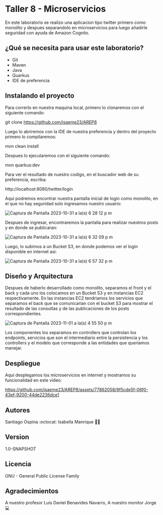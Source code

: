# Taller 8 - Microservicios
En este laboratorio se realizo una aplicacion tipo twitter primero como monolito y despues separandolo en microservicios para luego añadirle seguridad con ayuda de Amazon Cognito.

## ¿Qué se necesita para usar este laboratorio?
- Git
- Maven
- Java
- Quarkus
- IDE de preferencia

## Instalando el proyecto

Para correrlo en nuestra maquina local, primero lo clonaremos con el siguiente comando:

  git clone https://github.com/isaeme23/AREP8

Luego lo abriremos con la IDE de nuestra preferencia y dentro del proyecto primero lo compilaremos:

  mvn clean install

Despues lo ejecutaremos con el siguiente comando:

  mvn quarkus:dev

Para ver el resultado de nuestro codigo, en el buscador web de su preferencia, escriba:

  http://localhost:8080/twitter/login

Aqui podremos encontrar nuestra pantalla inicial de login como monolito, en el que no hay seguridad solo ingresamos nuestro usuario:

![Captura de Pantalla 2023-10-31 a la(s) 6 28 12 p m](https://github.com/isaeme23/AREP8/assets/77862058/bac5236a-7b80-47fb-b37b-9516099b5dac)

Despues de ingresar, encontraremos la pantalla para realizar nuestros posts y en donde se publicaran:

![Captura de Pantalla 2023-10-31 a la(s) 6 32 09 p m](https://github.com/isaeme23/AREP8/assets/77862058/9bbc9f6d-41b8-4301-bf83-0f8d3b5176de)

Luego, lo subimos a un Bucket S3, en donde podemos ver el login disponible en internet asi:

![Captura de Pantalla 2023-10-31 a la(s) 6 57 32 p m](https://github.com/isaeme23/AREP8/assets/77862058/117e4615-e5ad-48c6-8527-bae88e1aea4f)

## Diseño y Arquitectura
Despues de haberlo desarrollado como monolito, separamos el front y el back y cada uno los colocamos en un Bucket S3 y en instancias EC2 respectivamente. En las instancias EC2
tendriamos los servicios que separamos el back que se comunicarian con el bucket S3 para mostrar el resultado de las consultas y de las publicaciones de los posts correspondientes.

![Captura de Pantalla 2023-11-01 a la(s) 4 55 50 p m](https://github.com/isaeme23/AREP8/assets/77862058/aa75815e-f03c-4b32-9d81-2e066509998c)

Los componentes los separamos en controllers que controlan los endpoints, servicios que son el intermediario entre la persistencia y los controllers y el modelo que corresponde
a las entidades que queriamos manejar.

## Despliegue
Aqui desplegamos los microservicios en internet y mostramos su funcionalidad en este video:

https://github.com/isaeme23/AREP8/assets/77862058/9f5cde5f-06f0-43ef-9200-44de2236dce1

## Autores
Santiago Ospina :octocat:
Isabella Manrique 🧑‍🚀

## Version
1.0-SNAPSHOT

## Licencia
GNU - General Public License Family

## Agradecimientos
A nuestro profesor Luis Daniel Benavides Navarro,
A nuestro monitor Jorge 💻
